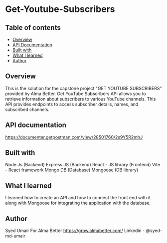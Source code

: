 # Get-Youtube-Subscribers

## Table of contents
- [Overview](#overview)
- [API Documentation](#API-Documentation)
- [Built with](#built-with)
- [What I learned](#what-i-learned)
- [Author](#author)

## Overview
This is the solution for the capstone project "GET YOUTUBE SUBSCRIBERS" provided by Alma Better.
Get YouTube Subscribers API allows you to retrieve information about subscribers to various YouTube channels. This API provides endpoints to access subscriber details, names, and subscribed channels.

## API documentation
https://documenter.getpostman.com/view/28501760/2s9Y5R2mhJ

## Built with
Node Js (Backend)
Express JS (Backend)
React - JS library (Frontend)
Vite - React framework
Mongo DB (Database)
Mongoose (DB library)

## What I learned
I learned how to create an API and how to connect the front end with it along with Mongoose for integrating the application with the database.

## Author
Syed Umair
For Alma Better
https://grow.almabetter.com/
Linkedin - @syed-md-umair
